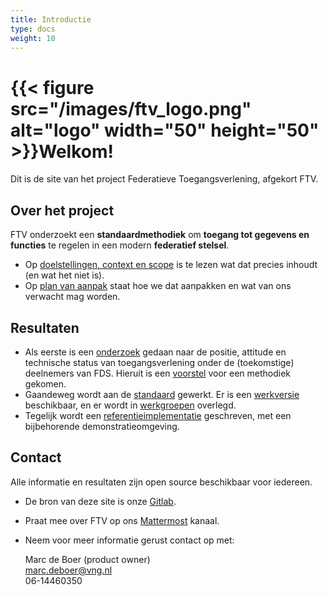 ```yaml
---
title: Introductie
type: docs
weight: 10
---
```


# {{< figure src="/images/ftv_logo.png" alt="logo" width="50" height="50" >}}Welkom!

Dit is de site van het project Federatieve Toegangsverlening, afgekort FTV.

## Over het project
FTV onderzoekt een **standaardmethodiek** om **toegang tot gegevens en functies** te regelen in een modern **federatief stelsel**.


- Op [doelstellingen, context en scope](/docs/1.over_het_project/2.doelstellingen) is te lezen wat dat precies inhoudt (en wat het niet is).
- Op [plan van aanpak](/docs/1.over_het_project/3.aanpak1) staat hoe we dat aanpakken en wat van ons verwacht mag worden.

## Resultaten

- Als eerste is een [onderzoek](/docs/2.onderzoek) gedaan naar de positie, attitude en technische status van toegangsverlening onder 
de (toekomstige) deelnemers van FDS. Hieruit is een [voorstel](/docs/2.onderzoek/5.voorgestelde_oplossing) voor een methodiek gekomen.
- Gaandeweg wordt aan de [standaard](/docs/3.standaard) gewerkt. Er is een [werkversie](/standaard) beschikbaar, en er wordt in [werkgroepen](/docs/3.standaard/1.werkgroepen) overlegd.
- Tegelijk wordt een [referentieimplementatie](/docs/4.implementatie) geschreven, met een bijbehorende demonstratieomgeving.

## Contact

Alle informatie en resultaten zijn open source beschikbaar voor iedereen.
- De bron van deze site is onze [Gitlab](https://gitlab.com/digilab.overheid.nl/ecosystem/ftv/federatieve-toegangsverlening). 
- Praat mee over FTV op ons [Mattermost](https://digilab.overheid.nl/chat/digilab/channels/federatieve-toegangsverlening) kanaal.
- Neem voor meer informatie gerust contact op met:

    Marc de Boer (product owner)  
    [marc.deboer@vng.nl](mailto:marc.deboer@vng.nl)  
    06-14460350
